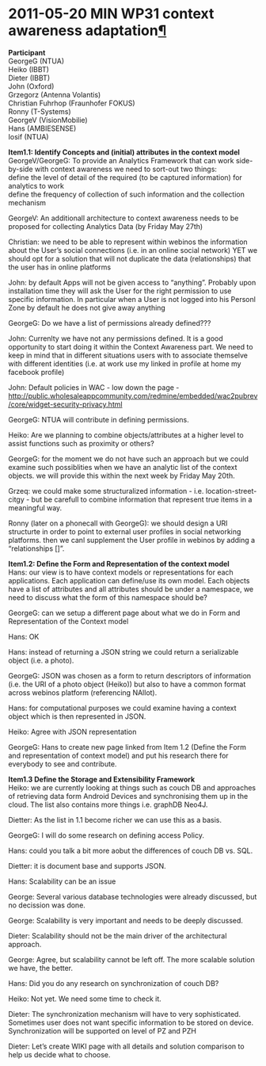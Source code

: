 2011-05-20 MIN WP31 context awareness adaptation[¶](#2011-05-20-MIN-WP31-context-awareness-adaptation)
======================================================================================================

**Participant**\
GeorgeG (NTUA)\
Heiko (IBBT)\
Dieter (IBBT)\
John (Oxford)\
Grzegorz (Antenna Volantis)\
Christian Fuhrhop (Fraunhofer FOKUS)\
Ronny (T-Systems)\
GeorgeV (VisionMobilie)\
Hans (AMBIESENSE)\
Iosif (NTUA)

**Item1.1: Identify Concepts and (initial) attributes in the context
model**\
GeorgeV/GeorgeG: To provide an Analytics Framework that can work
side-by-side with context awareness we need to sort-out two things:\
define the level of detail of the required (to be captured information)
for analytics to work\
define the frequency of collection of such information and the
collection mechanism

GeorgeV: An additionall architecture to context awareness needs to be
proposed for collecting Analytics Data (by Friday May 27th)

Christian: we need to be able to represent within webinos the
information about the User’s social connections (i.e. in an online
social network) YET we should opt for a solution that will not duplicate
the data (relationships) that the user has in online platforms

John: by default Apps will not be given access to “anything”. Probably
upon installation time they will ask the User for the right permission
to use specific information. In particular when a User is not logged
into his Personl Zone by default he does not give away anything

GeorgeG: Do we have a list of permissions already defined???

John: Currenlty we have not any permissions defined. It is a good
opportunity to start doing it within the Context Awareness part. We need
to keep in mind that in different situations users with to associate
themselve with different identities (i.e. at work use my linked in
profile at home my facebook profile)

John: Default policies in WAC - low down the page -
<http://public.wholesaleappcommunity.com/redmine/embedded/wac2pubrev/core/widget-security-privacy.html>

GeorgeG: NTUA will contribute in defining permissions.

Heiko: Are we planning to combine objects/attributes at a higher level
to assist functions such as proximity or others?

GeorgeG: for the moment we do not have such an approach but we could
examine such possiblities when we have an analytic list of the context
objects. we will provide this within the next week by Friday May 20th.

Grzeq: we could make some structuralized information - i.e.
location-street-citgy - but be carefull to combine information that
represent true items in a meaningful way.

Ronny (later on a phonecall with GeorgeG): we should design a URI
structurte in order to point to external user profiles in social
networking platforms. then we canl supplement the User profile in
webinos by adding a “relationships []”.

**Item1.2: Define the Form and Representation of the context model**\
Hans: our view is to have context models or representations for each
applications. Each application can define/use its own model. Each
objects have a list of attributes and all attributes should be under a
namespace, we need to discuss what the form of this namespace should be?

GeorgeG: can we setup a different page about what we do in Form and
Representation of the Context model

Hans: OK

Hans: instead of returning a JSON string we could return a serializable
object (i.e. a photo).

GeorgeG: JSON was chosen as a form to return descriptors of information
(i.e. the URI of a photo object (Heiko)) but also to have a common
format across webinos platform (referencing NAllot).

Hans: for computational purposes we could examine having a context
object which is then represented in JSON.

Heiko: Agree with JSON representation

GeorgeG: Hans to create new page linked from Item 1.2 (Define the Form
and representation of context model) and put his research there for
everybody to see and contribute.

**Item1.3 Define the Storage and Extensibility Framework**\
Heiko: we are currently looking at things such as couch DB and
approaches of retrieving data form Android Devices and synchronising
them up in the cloud. The list also contains more things i.e. graphDB
Neo4J.

Dietter: As the list in 1.1 become richer we can use this as a basis.

GeorgeG: I will do some research on defining access Policy.

Hans: could you talk a bit more aobut the differences of couch DB vs.
SQL.

Dietter: it is document base and supports JSON.

Hans: Scalability can be an issue

George: Several various database technologies were already discussed,
but no decission was done.

George: Scalability is very important and needs to be deeply discussed.

Dieter: Scalability should not be the main driver of the architectural
approach.

George: Agree, but scalability cannot be left off. The more scalable
solution we have, the better.

Hans: Did you do any research on synchronization of couch DB?

Heiko: Not yet. We need some time to check it.

Dieter: The synchronization mechanism will have to very sophisticated.
Sometimes user does not want specific information to be stored on
device. Synchronization will be supported on level of PZ and PZH

Dieter: Let’s create WIKI page with all details and solution comparison
to help us decide what to choose.

